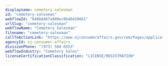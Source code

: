 ```yaml
---
displayname: cemetery-salesman
id: "cemetery-salesman"
webflowId: "640b8467a900ec0640420661"
urlSlug: "cemetery-salesman"
webflowName: "Cemetery Salesman"
filename: "cemetery-salesman"
callToActionLink: "https://www.njconsumeraffairs.gov/cem/Pages/applications.aspx"
agencyId: nj-consumer-affairs
divisionPhone: "(973) 504-6553"
webflowIndustry: "Cemetery Sales"
licenseCertificationClassification: "LICENSE/REGISTRATION"
---
```

